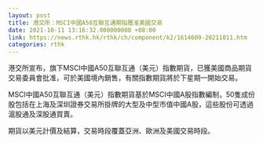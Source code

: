 ```yaml
---
layout: post
title: 港交所：MSCI中國A50互聯互通期指獲准美國交易
date: 2021-10-11 13:16:32.000000000 +08:00
link: https://news.rthk.hk/rthk/ch/component/k2/1614609-20211011.htm
categories: rthk
---
```


港交所宣布，旗下MSCI中國A50互聯互通（美元）指數期貨，已獲美國商品期貨交易委員會批准，可於美國境內銷售，有關指數期貨將於下星期一開始交易。

MSCI中國A50互聯互通（美元）指數期貨基於MSCI中國A股指數編制，50隻成份股包括在上海及深圳證券交易所掛牌的大型及中型市值中國A股，這些股份可透過滬股通及深股通買賣。

期貨以美元計價及結算，交易時段覆蓋亞洲、歐洲及美國交易時段。
